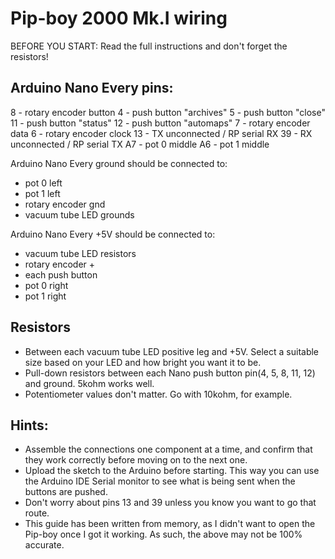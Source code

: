 # Pip-boy 2000 Mk.I wiring

BEFORE YOU START: Read the full instructions and don't forget the resistors!

## Arduino Nano Every pins:

8 - rotary encoder button
4 - push button "archives"
5 - push button "close"
11 - push button "status"
12 - push button "automaps"
7 - rotary encoder data
6 - rotary encoder clock
13 - TX unconnected / RP serial RX
39 - RX unconnected / RP serial TX
A7 - pot 0 middle
A6 - pot 1 middle

Arduino Nano Every ground should be connected to:

- pot 0 left
- pot 1 left
- rotary encoder gnd
- vacuum tube LED grounds

Arduino Nano Every +5V should be connected to:

- vacuum tube LED resistors
- rotary encoder +
- each push button
- pot 0 right
- pot 1 right

## Resistors

- Between each vacuum tube LED positive leg and +5V. Select a suitable size based on your LED and how bright you want it to be.
- Pull-down resistors between each Nano push button pin(4, 5, 8, 11, 12) and ground. 5kohm works well.
- Potentiometer values don't matter. Go with 10kohm, for example.

## Hints:

- Assemble the connections one component at a time, and confirm that they work correctly before moving on to the next one.
- Upload the sketch to the Arduino before starting. This way you can use the Arduino IDE Serial monitor to see what is being sent when the buttons are pushed.
- Don't worry about pins 13 and 39 unless you know you want to go that route.
- This guide has been written from memory, as I didn't want to open the Pip-boy once I got it working. As such, the above may not be 100% accurate.
